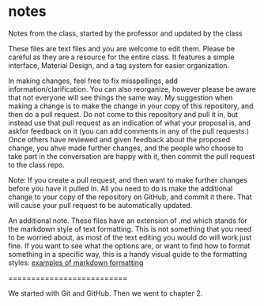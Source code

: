 # notes
Notes from the class, started by the professor and updated by the class

These files are text files and you are welcome to edit them.  Please be careful as they are a resource for the entire class.
It features a simple interface, Material Design, and a tag system for easier organization. 

In making changes, feel free to fix misspellings, add information/clarification.  You can also reorganize, however please be aware that not everyone will see things the same way.  My suggestion when making a change is to make the change in your copy of this repository, and then do a pull request.  Do not come to this repository and pull it in, but instead use that pull request as an indication of what your proposal is, and askfor feedback on it (you can add comments in any of the pull requests.)  Once others have reviewed and given feedback about the proposed change, you ahve made further changes, and the people who choose to take part in the conversation are happy with it, then commit the pull request to the class repo.

Note: If you create a pull request, and then want to make further changes before you have it pulled in.  All you need to do is make the additional change to your copy of the repository on GitHub, and commit it there.  That will cause your pull request to be automatically updated.


An additional note.  These files have an extension of .md which stands for the markdown style of text formatting.  This is not something that you need to be worried about, as most of the text editing you would do will work just fine.
If you want to see what the options are, or want to find how to format something in a specific way, this is a handy visual guide to the formatting styles: 
[examples of markdown formatting](https://github.com/adam-p/markdown-here/wiki/Markdown-Cheatsheet)

==========================

We started with Git and GitHub.
Then we went to chapter 2.
